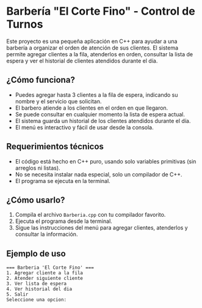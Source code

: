 # Barbería "El Corte Fino" - Control de Turnos

Este proyecto es una pequeña aplicación en C++ para ayudar a una barbería a organizar el orden de atención de sus clientes. El sistema permite agregar clientes a la fila, atenderlos en orden, consultar la lista de espera y ver el historial de clientes atendidos durante el día.

## ¿Cómo funciona?

- Puedes agregar hasta 3 clientes a la fila de espera, indicando su nombre y el servicio que solicitan.
- El barbero atiende a los clientes en el orden en que llegaron.
- Se puede consultar en cualquier momento la lista de espera actual.
- El sistema guarda un historial de los clientes atendidos durante el día.
- El menú es interactivo y fácil de usar desde la consola.

## Requerimientos técnicos

- El código está hecho en C++ puro, usando solo variables primitivas (sin arreglos ni listas).
- No se necesita instalar nada especial, solo un compilador de C++.
- El programa se ejecuta en la terminal.

## ¿Cómo usarlo?

1. Compila el archivo `Barberia.cpp` con tu compilador favorito.
2. Ejecuta el programa desde la terminal.
3. Sigue las instrucciones del menú para agregar clientes, atenderlos y consultar la información.

## Ejemplo de uso

```
=== Barberia 'El Corte Fino' ===
1. Agregar cliente a la fila
2. Atender siguiente cliente
3. Ver lista de espera
4. Ver historial del dia
5. Salir
Seleccione una opcion:
```